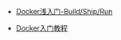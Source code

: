 - [Docker浅入门-Build/Ship/Run](https://mp.weixin.qq.com/s/HWFXxlF9FBsHsAsQYb9drQ)

- [Docker入门教程](http://www.ruanyifeng.com/blog/2018/02/docker-tutorial.html)
